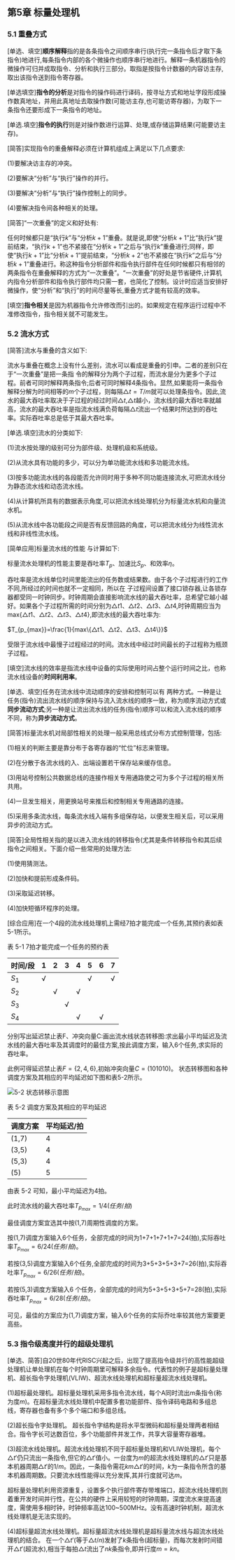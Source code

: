## 第5章 标量处理机





### 5.1 重叠方式

[单选、填空]**顺序解释**指的是各条指令之间顺序串行(执行完一条指令后才取下条指令)地进行,每条指令内部的各个微操作也顺序串行地进行。解释一条机器指令的微操作可归并成取指令、分析和执行三部分。取指是按指令计数器的内容访主存,取出该指令送到指令寄存器。

[单选填空]**指令的分析**是对指令的操作码进行译码，按寻址方式和地址字段形成操作数真地址，并用此真地址去取操作数(可能访主存,也可能访寄存器)，为取下一条指令还要形成下一条指令的地址。

[单选.填空]**指令的执行**则是对操作数进行运算、处理,或存储运算结果(可能要访主存)。

[简答]实现指令的重叠解释必须在计算机组成上满足以下几点要求:

(1)要解决访主存的冲突。

(2)要解决“分析”与“执行”操作的并行。

(3)要解决“分析”与“执行”操作控制上的同步。

(4)要解决指令间各种相关的处理。

[简答]“一次重叠”的定义和好处有:

任何时候都只是“执行$k$”与“分析$k+1$”重叠。就是说,即使“分析$k+1$”比“执行$k$”提前结束，“执行$k+1$”也不紧接在“分析$k+1$”之后与“执行$k$”重叠进行;同样，即使“执行$k+1$”比“分析$k+1$”提前结束，“分析$k+2$”也不紧接在“执行$k$”之后与“分析$k+1$”重叠进行。称这种指令分析部件和指令执行部件在任何时候都只有相邻的两条指令在重叠解释的方式为“一次重叠”。“一次重叠”的好处是节省硬件,计算机内指令分析部件和指令执行部件均只需一套，也简化了控制。设计时应适当安排好微操作，使“分析”和“执行”的时间尽量等长,重叠方式才能有较高的效率。

[填空]**指令相关**是因为机器指令允许修改而引出的。如果规定在程序运行过程中不准修改指令，指令相关就不可能发生。



### 5.2 流水方式

[简答]流水与重叠的含义如下:

流水与重叠在概念上没有什么差别，流水可以看成是重叠的引申。二者的差别只在于“一次重叠”是把一条指 令的解释分为两个子过程，而流水是分为更多个子过程。前者可同时解释两条指令;后者可同时解释4条指令。显然,如果能将一条指令解释分解为时间相等的$m$个子过程，则每隔$△t=T/m$就可以处理条指令。因此,流水的最大吞吐率取决于子过程的经过时间$△t$,$△t$越小，流水线的最大吞吐率就越高，流水的最大吞吐率是指流水线满负荷每隔$△t$流出一个结果时所达到的吞吐率。实际吞吐率总是低于其最大吞吐率。

[单选.填空]流水的分类如下:

(1)流水按处理的级别可分为部件级、处理机级和系统级。

(2)从流水具有功能的多少，可以分为单功能流水线和多功能流水线。

(3)按多功能流水线的各段能否允许同时用于多种不同功能连接流水,可把流水线分为静态流水线和动态流水线。

(4)从计算机所具有的数据表示角度,可以把流水线处理机分为标量流水机和向量流水机。

(5)从流水线中各功能段之间是否有反馈回路的角度，可以把流水线分为线性流水线和非线性流水线。

[简单应用]标量流水线的性能 与计算如下:

标量流水处理机的性能主要是吞吐率$T_p$、加速比$S_p$、和效率$\eta$。

吞吐率是流水线单位时间里能流出的任务数或结果数。由于各个子过程进行的工作不同,所经过的时间也就不一定相同，所以在 子过程间设置了接口锁存器,让各锁存器都受同一时钟同步。时钟周期会直接影响流水线的最大吞吐率，总希望它越小越好。如果各个子过程所需的时间分别为$△t1$、$△t2$、$△t3$、$△t4$,时钟周期应当为max{$△t1$、$△t2$、$△t3$、$△t4$},即流水线的最大吞吐率为:

$T_{p_{max}}=\frac{1}{max\{△t1、△t2、△t3、△t4\}}$

受限于流水线中最慢子过程经过的时间。流水线中经过时间最长的子过程称为瓶颈子过程。

[填空]流水线的效率是指流水线中设备的实际使用时间占整个运行时间之比，也称流水线设备的**时间利用率**。

[单选、填空]任务在流水线中流动顺序的安排和控制可以有 两种方式。一种是让任务(指令)流出流水线的顺序保持与流入流水线的顺序一致，称为顺序流动方式或**同步流动方式**;另一种是让流出流水线的任务(指令)顺序可以和流入流水线的顺序不同，称为**异步流动方式**。

[简答]标量流水机对局部性相关的处理一般采用总线式分布方式控制管理，包括:

(1)相关的判断主要是靠分布于各寄存器的“忙位”标志来管理。

(2)在分散于各流水线的入、出端设置若干保存站来缓存信息。

(3)用站号控制公共数据总线的连接作相关专用通路使之可为多个子过程的相关所共用。

(4)一旦发生相关，用更换站号来推后和控制相关专用通路的连接。

(5)采用多条流水线，每条流水线入端有多组保存站，以便发生相关后，可以采用异步的流动方式。

[简答]全局性相关指的是以进入流水线的转移指令(尤其是条件转移指令和其后续指令之间相关。下面介绍一些常用的处理方法:

(1)使用猜测法。

(2)加快和提前形成条件码。

(3)采取延迟转移。

(4)加快短循环程序的处理。

[综合应用]在一个4段的流水线处理机上需经7拍才能完成一个任务,其预约表如表5-1所示。

表 5-1 7拍才能完成一个任务的预约表

时间/段|1|2|3|4|5|6|7
--|--|--|--|--|--|--|--
$S_1$| √ |   |   |   | √ |   | √ |
$S_2$|   | √ |   | √ |   |   |   |
$S_3$|   |   | √ |   |   |   |   |
$S_4$|   |   |   | √ |   | √ |   |

分别写出延迟禁止表F、冲突向量C:画出流水线状态转移图:求出最小平均延迟及流水线的最大吞吐率及其调度时的最佳方案,按此调度方案，输入6个任务,求实际的吞吐率。

此例可得延迟禁止表$F=\{2,4,6\}$,初始冲突向量$C=(101010)$。 状态转移图和各种调度方案及其相应的平均延迟如下图和表5-2所示。

![5-2 状态转移示意图](pic/5-2.png)

表 5-2 调度方案及其相应的平均延迟

调度方案|平均延迟/拍
--|--
(1,7)|4
(3,5)|4
(5,3)|4
(5)  |5

由表 5-2 可知，最小平均延迟为4拍。

此时流水线的最大吞吐率$T_{p_{max}}=1/4(任务/拍)$

最佳调度方案宜选其中按(1,7)周期性调度的方案。

按(1,7)调度方案输入6个任务，全部完成的时间为1+7+1+7+1+7=24(拍),实际吞吐率$T_{p_{max}}=6/24(任务/拍)$。

若按(3,5)调度方案输入6个任务,全部完成的时间为3+5+3+5+3+7=26(拍),实际吞吐率$T_{p_{max}}=6/26(任务/拍)$。

若按(5,3)调度方案输入6 个任务，全部完成的时间为5+3+5+3+5+7=28(拍),实际吞吐率$T_{p_{max}}=6/28(任务/拍)$。

可见，最佳的方案应为(1,7)调度方案，输入6个任务的实际乔吐率较其他方案要更高些。



### 5.3 指令级高度并行的超级处理机

[单选、简答]自20世80年代RISC兴起之后，出现了提高指令级并行的高性能超级处理机让单处理机在每个时钟周期里可解释多余指令。代表性的例子是超标量处理机、超长指令字处理机(VLIW)、超流水线处理机和超标量超流水线处理机。

(1)超标最处理机。超标量处理机采用多指令流水线，每个A同时流出m条指令(称为度$m$)。在超标量流水线处理机中配置多套功能部件、指令译码电路和多组总线，寄存器也备有多个多个端口和多组总线。

(2)超长指令字处理机。 超长指令字结构是将水平型微码和超标量处理两者相结合。指令字长可达数百位，多个功能部件并发工作，共享大容量寄存器堆。

(3)超流水线处理机。超流水线处理机不同于超标量处理机和VLIW处理机，每个
$\triangle t'$仍只流出一条指令,但它的$\triangle t'$值小。一台度为$m$的超流水线处理机的$\triangle t'$只是基本机器周期$\triangle t'$的$1/m$。因此，一条指令需花$km\triangle t'$的时间，$k$为一条指令所含的基本机器周期数。只要流水线性能得以充分发挥,其并行度就可达$m$。

超标量处理机利用资源重复，设置多个执行部件寄存带堆端口，超流水线处理机则着重开发时间并行性，在公共的硬件上采用较短的时钟周期，深度流水来提高速度，需使用多相时钟，时钟频率高达100~500MHz。没有高速时钟机制，超流水线处理机是无法实现的。

(4)超标量超流水线处理机。超标量超流水线处理机是超标量流水线与超流水线处理机的结合。
在一个$\triangle t'$(等于$\triangle t/n$)发射了$k$条指令(超标量)，而每次发射时间错开$\triangle t'$(超流水),相当于每拍$\triangle t$流出了$nk$条指令,即并行度$m=kn$。